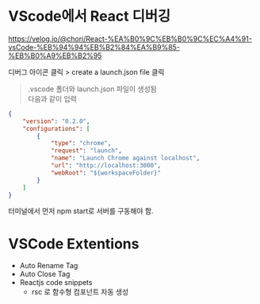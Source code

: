 # VScode에서 React 디버깅

https://velog.io/@chori/React-%EA%B0%9C%EB%B0%9C%EC%A4%91-vsCode-%EB%94%94%EB%B2%84%EA%B9%85-%EB%B0%A9%EB%B2%95

디버그 아이콘 클릭 > create a launch.json file 클릭
> .vscode 폴더와 launch.json 파일이 생성됨<br>
  다음과 같이 입력
```json
{
    "version": "0.2.0",
    "configurations": [
        {
            "type": "chrome",
            "request": "launch",
            "name": "Launch Chrome against localhost",
            "url": "http://localhost:3000",
            "webRoot": "${workspaceFolder}"
        }
    ]
}
```
터미널에서 먼저 npm start로 서버를 구동해야 함.

# VSCode Extentions
* Auto Rename Tag
* Auto Close Tag
* Reactjs code snippets
  * rsc 로 함수형 컴포넌트 자동 생성
